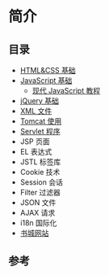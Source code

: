 # 简介

## 目录

* [HTML&CSS 基础](LearnJava/Web/note/HTML&CSS.md)
* [JavaScript 基础](LearnJava/Web/note/JavaScript.md)
  * [现代 JavaScript 教程](LearnJava/Web/note/js_model_tutorial.md)
* [jQuery 基础](LearnJava/Web/note/jQuery.md)
* [XML 文件](LearnJava/Web/note/XML.md)
* [Tomcat 使用](LearnJava/Web/note/Tomcat.md)
* [Servlet 程序](LearnJava/Web/note/Servlet.md)
* JSP 页面
* EL 表达式
* JSTL 标签库
* Cookie 技术
* Session 会话
* Filter 过滤器
* JSON 文件
* AJAX 请求
* i18n 国际化
* [书城网站](LearnJava/Web/note/Book.md)

## 参考
